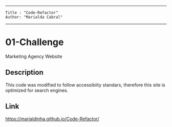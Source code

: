  ---
    Title : "Code-Refactor"
    Author: "Marialda Cabral"
---


# 01-Challenge
Marketing Agency Website

## Description
This code was modified to follow accessibiity standars, therefore this site is optimized for search engines.

## Link
https://marialdinha.github.io/Code-Refactor/
